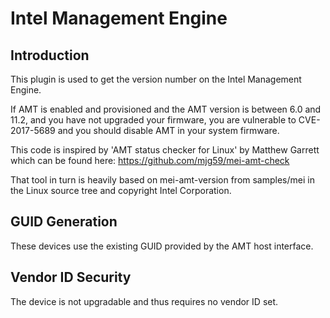 Intel Management Engine
=======================

Introduction
------------

This plugin is used to get the version number on the Intel Management Engine.

If AMT is enabled and provisioned and the AMT version is between 6.0 and 11.2,
and you have not upgraded your firmware, you are vulnerable to CVE-2017-5689 and
you should disable AMT in your system firmware.

This code is inspired by 'AMT status checker for Linux' by Matthew Garrett
which can be found here: https://github.com/mjg59/mei-amt-check

That tool in turn is heavily based on mei-amt-version from samples/mei in the
Linux source tree and copyright Intel Corporation.

GUID Generation
---------------

These devices use the existing GUID provided by the AMT host interface.

Vendor ID Security
------------------

The device is not upgradable and thus requires no vendor ID set.
